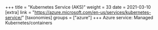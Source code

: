 +++
title = "Kubernetes Service (AKS)"
weight = 33
date = 2021-03-10
[extra]
link = "https://azure.microsoft.com/en-us/services/kubernetes-service/"
[taxonomies]
groups = ["azure"]
+++
Azure service: Managed Kubernetes/containers


